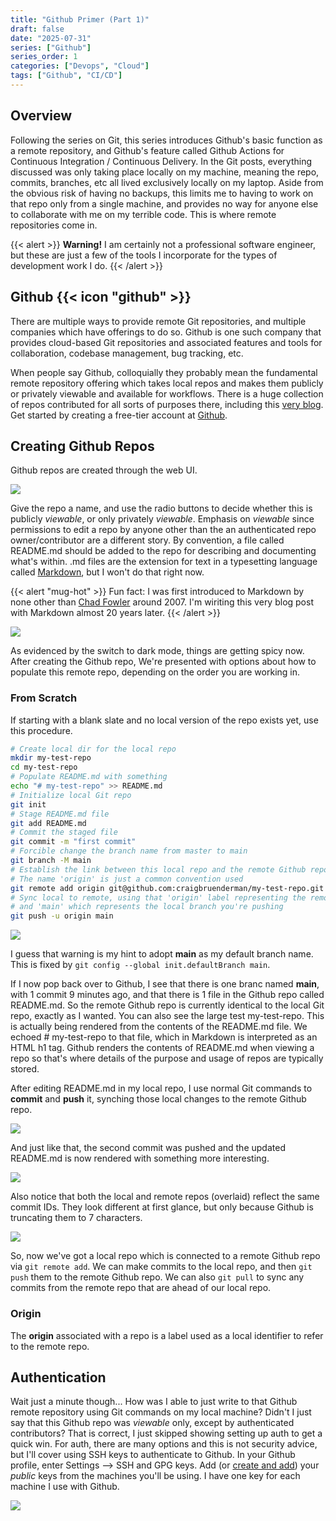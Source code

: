 ```yaml
---
title: "Github Primer (Part 1)"
draft: false
date: "2025-07-31"
series: ["Github"]
series_order: 1
categories: ["Devops", "Cloud"]
tags: ["Github", "CI/CD"]
---
```


## Overview

Following the series on Git, this series introduces Github's basic function as a remote repository, and Github's feature called Github Actions for Continuous Integration / Continuous Delivery. In the Git posts, everything discussed was only taking place locally on my machine, meaning the repo, commits, branches, etc all lived exclusively locally on my laptop. Aside from the obvious risk of having no backups, this limits me to having to work on that repo only from a single machine, and provides no way for anyone else to collaborate with me on my terrible code. This is where remote repositories come in.

{{< alert >}}
**Warning!** I am certainly not a professional software engineer, but these are just a few of the tools I incorporate for the types of development work I do.
{{< /alert >}}

## Github {{< icon "github" >}}

There are multiple ways to provide remote Git repositories, and multiple companies which have offerings to do so. Github is one such company that provides cloud-based Git repositories and associated features and tools for collaboration, codebase management, bug tracking, etc.

When people say Github, colloquially they probably mean the fundamental remote repository offering which takes local repos and makes them publicly or privately viewable and available for workflows. There is a huge collection of repos contributed for all sorts of purposes there, including this [very blog](https://github.com/craigbruenderman/blog). Get started by creating a free-tier account at [Github](http://github.com).

## Creating Github Repos

Github repos are created through the web UI.

![](/images/github-new-repo.png)

Give the repo a name, and use the radio buttons to decide whether this is publicly _viewable_, or only privately _viewable_. Emphasis on _viewable_ since permissions to edit a repo by anyone other than the an authenticated repo owner/contributor are a different story. By convention, a file called README.md should be added to the repo for describing and documenting what's within. .md files are the extension for text in a typesetting language called [Markdown](https://www.markdownguide.org/basic-syntax/), but I won't do that right now.

{{< alert "mug-hot" >}}
Fun fact: I was first introduced to Markdown by none other than [Chad Fowler](https://chadfowler.com/) around 2007. I'm wiriting this very blog post with Markdown almost 20 years later.
{{< /alert >}}

![](/images/github-repo-details.png)

As evidenced by the switch to dark mode, things are getting spicy now. After creating the Github repo, We're presented with options about how to populate this remote repo, depending on the order you are working in.

### From Scratch

If starting with a blank slate and no local version of the repo exists yet, use this procedure.

```bash
# Create local dir for the local repo
mkdir my-test-repo
cd my-test-repo
# Populate README.md with something
echo "# my-test-repo" >> README.md
# Initialize local Git repo
git init
# Stage README.md file
git add README.md
# Commit the staged file
git commit -m "first commit"
# Forcible change the branch name from master to main
git branch -M main
# Establish the link between this local repo and the remote Github repo
# The name 'origin' is just a common convention used
git remote add origin git@github.com:craigbruenderman/my-test-repo.git
# Sync local to remote, using that 'origin' label representing the remote branch
# and 'main' which represents the local branch you're pushing
git push -u origin main
```

![](/images/github-local-repo.png)

I guess that warning is my hint to adopt **main** as my default branch name. This is fixed by `git config --global init.defaultBranch main`.

If I now pop back over to Github, I see that there is one branc named **main**, with 1 commit 9 minutes ago, and that there is 1 file in the Github repo called README.md. So the remote Github repo is currently identical to the local Git repo, exactly as I wanted. You can also see the large test my-test-repo. This is actually being rendered from the contents of the README.md file. We echoed # my-test-repo to that file, which in Markdown is interpreted as an HTML h1 tag. Github renders the contents of README.md when viewing a repo so that's where details of the purpose and usage of repos are typically stored.

After editing README.md in my local repo, I use normal Git commands to **commit** and **push** it, synching those local changes to the remote Github repo.

![](/images/github-updated-readme.png)

And just like that, the second commit was pushed and the updated README.md is now rendered with something more interesting.

![](/images/github-view-readme.png)

Also notice that both the local and remote repos (overlaid) reflect the same commit IDs. They look different at first glance, but only because Github is truncating them to 7 characters.

![](/images/github-commits-in-sync.png)

So, now we've got a local repo which is connected to a remote Github repo via `git remote add`. We can make commits to the local repo, and then `git push` them to the remote Github repo. We can also `git pull` to sync any commits from the remote repo that are ahead of our local repo.

### Origin

The **origin** associated with a repo is a label used as a local identifier to refer to the remote repo.

## Authentication

Wait just a minute though... How was I able to just write to that Github remote repository using Git commands on my local machine? Didn't I just say that this Github repo was _viewable_ only, except by authenticated contributors? That is correct, I just skipped showing setting up auth to get a quick win. For auth, there are many options and this is not security advice, but I'll cover using SSH keys to authenticate to Github. In your Github profile, enter Settings --> SSH and GPG keys. Add (or [create and add](https://docs.github.com/en/authentication/connecting-to-github-with-ssh/adding-a-new-ssh-key-to-your-github-account)) your _public_ keys from the machines you'll be using. I have one key for each machine I use with Github.

![](/images/github-key.png)
